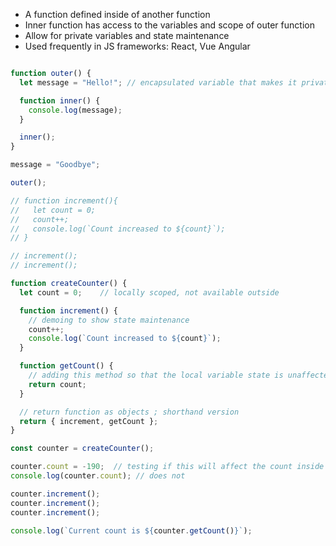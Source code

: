 
- A function defined inside of another function
- Inner function has access to the variables and scope
of outer function
- Allow for private variables and state maintenance
- Used frequently in JS frameworks: React, Vue Angular

``` javascript

function outer() {
  let message = "Hello!"; // encapsulated variable that makes it private

  function inner() {
    console.log(message);
  }

  inner();
}

message = "Goodbye";

outer();

// function increment(){
//   let count = 0;
//   count++;
//   console.log(`Count increased to ${count}`);
// }

// increment();
// increment();

function createCounter() {
  let count = 0;    // locally scoped, not available outside

  function increment() {
    // demoing to show state maintenance
    count++;
    console.log(`Count increased to ${count}`);
  }

  function getCount() {
    // adding this method so that the local variable state is unaffected
    return count;
  }

  // return function as objects ; shorthand version
  return { increment, getCount };
}

const counter = createCounter();

counter.count = -190;  // testing if this will affect the count inside function 
console.log(counter.count); // does not

counter.increment();
counter.increment();
counter.increment();

console.log(`Current count is ${counter.getCount()}`);


```
